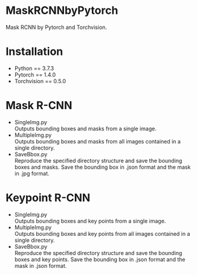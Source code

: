 # MaskRCNNbyPytorch
Mask RCNN by Pytorch and Torchvision.  

# Installation
* Python == 3.7.3  
* Pytorch == 1.4.0  
* Torchvision == 0.5.0  

# Mask R-CNN
* SingleImg.py  
Outputs bounding boxes and masks from a single image.  
* MultipleImg.py  
Outputs bounding boxes and masks from all images contained in a single directory.  
* SaveBbox.py  
Reproduce the specified directory structure and save the bounding boxes and masks. Save the bounding box in .json format and the mask in .jpg format.  

# Keypoint R-CNN
* SingleImg.py  
Outputs bounding boxes and key points from a single image.  
* MultipleImg.py  
Outputs bounding boxes and key points from all images contained in a single directory.  
* SaveBbox.py  
Reproduce the specified directory structure and save the bounding boxes and key points. Save the bounding box in .json format and the mask in .json format.  

